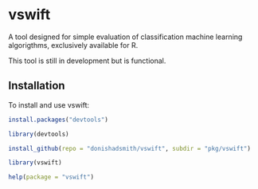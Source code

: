 # vswift
A tool designed for simple evaluation of classification machine learning algorigthms, exclusively available for R.

This tool is still in development but is functional.

## Installation

To install and use vswift:

```R
install.packages("devtools")

library(devtools)

install_github(repo = "donishadsmith/vswift", subdir = "pkg/vswift")

library(vswift)

help(package = "vswift")
```
